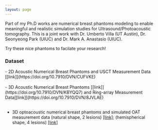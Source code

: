 ```yaml
---
layout: page
---
```



<p class="mb-5">Part of my Ph.D works are numerical breast phantoms modeling to enable meaningful and realistic simulation studies for Ultrasound/Photoacoustic tomography. This is a joint work with Dr. Umberto Villa (UT Austin), Dr. Seonyeong Park (UIUC) and Dr. Mark A. Anastasio (UIUC).

<br>

Try these nice phantoms to facilate your research!


<h3 class="text-center">Dataset</h3>
<p markdown="1">
- 2D Acoustic Numerical Breast Phantoms and USCT Measurement Data [[link]](https://doi.org/10.7910/DVN/CUFVKE)

<br>
<br>
- 3D Acoustic Numerical Breast Phantoms [[link]](https://doi.org/10.7910/DVN/KBYQQ7) and Ring-array Measurement Data[[link]](https://doi.org/10.7910/DVN/8JVLAE)

<br>
<br>

- 3D optoacoustic numerical breast phantoms and simulated OAT measurement data (natural shape, 2 lesions) [[link]](https://doi.org/10.7910/DVN/OZRVX6); (hemispherical shape, 4 lesions) [[link]](https://doi.org/10.7910/DVN/AQZE3H)

